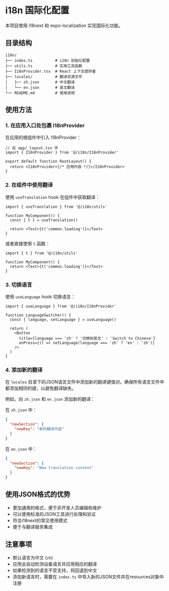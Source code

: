 # i18n 国际化配置

本项目使用 i18next 和 expo-localization 实现国际化功能。

## 目录结构

```
i18n/
├── index.ts          # i18n 初始化配置
├── utils.ts          # 实用工具函数
├── I18nProvider.tsx  # React 上下文提供者
├── locales/          # 翻译资源文件
│   ├── zh.json       # 中文翻译
│   └── en.json       # 英文翻译
└── README.md         # 使用说明
```

## 使用方法

### 1. 在应用入口处包裹 I18nProvider

在应用的根组件中引入 I18nProvider：

```tsx
// 在 app/_layout.tsx 中
import { I18nProvider } from '@/i18n/I18nProvider'

export default function RootLayout() {
  return <I18nProvider>{/* 应用内容 */}</I18nProvider>
}
```

### 2. 在组件中使用翻译

使用 `useTranslation` hook 在组件中获取翻译：

```tsx
import { useTranslation } from '@/i18n/utils'

function MyComponent() {
  const { t } = useTranslation()

  return <Text>{t('common.loading')}</Text>
}
```

或者直接使用 `t` 函数：

```tsx
import { t } from '@/i18n/utils'

function MyComponent() {
  return <Text>{t('common.loading')}</Text>
}
```

### 3. 切换语言

使用 `useLanguage` hook 切换语言：

```tsx
import { useLanguage } from '@/i18n/I18nProvider'

function LanguageSwitcher() {
  const { language, setLanguage } = useLanguage()

  return (
    <Button
      title={language === 'zh' ? '切换到英文' : 'Switch to Chinese'}
      onPress={() => setLanguage(language === 'zh' ? 'en' : 'zh')}
    />
  )
}
```

### 4. 添加新的翻译

在 `locales` 目录下的JSON语言文件中添加新的翻译键值对。确保所有语言文件中都添加相同的键，以避免翻译缺失。

例如，向 `zh.json` 和 `en.json` 添加新的翻译：

在 `zh.json` 中：

```json
{
  "newSection": {
    "newKey": "新的翻译内容"
  }
}
```

在 `en.json` 中：

```json
{
  "newSection": {
    "newKey": "New translation content"
  }
}
```

## 使用JSON格式的优势

- 更加通用的格式，便于非开发人员编辑和维护
- 可以使用标准的JSON工具进行处理和验证
- 符合i18next的常见使用模式
- 便于与翻译服务集成

## 注意事项

- 默认语言为中文 (`zh`)
- 应用会自动检测设备语言并应用相应的翻译
- 如果检测到的语言不受支持，将回退到中文
- 添加新语言时，需要在 `index.ts` 中导入新的JSON文件并在resources对象中注册
